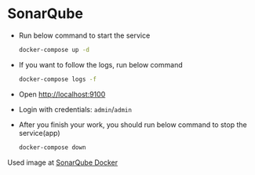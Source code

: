# SonarQube

* Run below command to start the service

    ```bash
    docker-compose up -d
    ```

* If you want to follow the logs, run below command

    ```bash
    docker-compose logs -f
    ```

* Open [http://localhost:9100](http://localhost:9100)
* Login with credentials: `admin`/`admin`
* After you finish your work, you should run below command to stop the service(app)

    ```bash
    docker-compose down
    ```

Used image at [SonarQube Docker](https://hub.docker.com/_/sonarqube)
